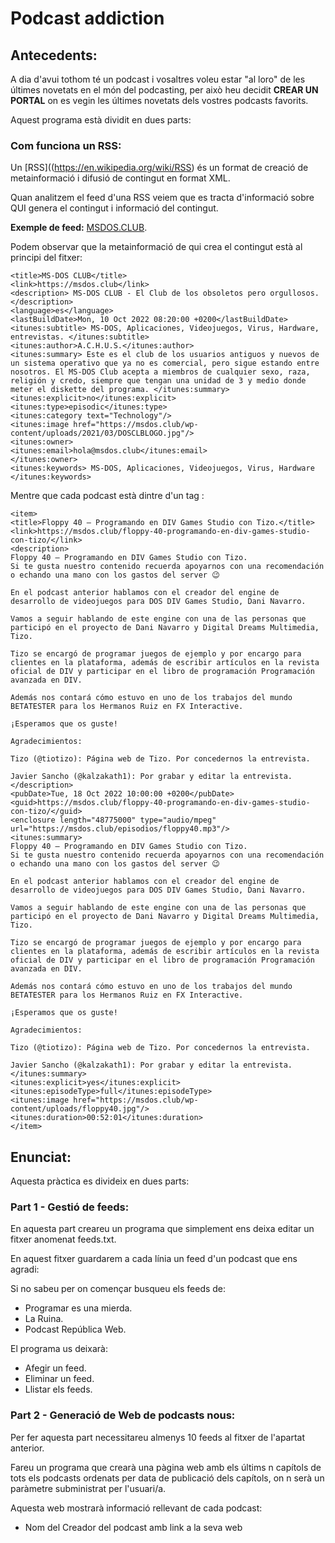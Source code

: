 # Podcast addiction

## Antecedents:

A dia d'avui tothom té un podcast i vosaltres voleu estar "al loro" de les últimes novetats en el món del podcasting, per això heu decidit **CREAR UN PORTAL** on es vegin les últimes novetats dels vostres podcasts favorits.

Aquest programa està dividit en dues parts:

### Com funciona un RSS:

Un [RSS]((https://en.wikipedia.org/wiki/RSS) és un format de creació de metainformació i difusió de contingut en format XML.

Quan analitzem el feed d'una RSS veiem que es tracta d'informació sobre QUI genera el contingut i informació del contingut.

**Exemple de feed:** [MSDOS.CLUB](https://msdos.club/podfeed/feed.xml).

Podem observar que la metainformació de qui crea el contingut està al principi del fitxer:

```
<title>MS-DOS CLUB</title>
<link>https://msdos.club</link>
<description> MS-DOS CLUB - El Club de los obsoletos pero orgullosos. </description>
<language>es</language>
<lastBuildDate>Mon, 10 Oct 2022 08:20:00 +0200</lastBuildDate>
<itunes:subtitle> MS-DOS, Aplicaciones, Videojuegos, Virus, Hardware, entrevistas. </itunes:subtitle>
<itunes:author>A.C.H.U.S.</itunes:author>
<itunes:summary> Este es el club de los usuarios antiguos y nuevos de un sistema operativo que ya no es comercial, pero sigue estando entre nosotros. El MS-DOS Club acepta a miembros de cualquier sexo, raza, religión y credo, siempre que tengan una unidad de 3 y medio donde meter el diskette del programa. </itunes:summary>
<itunes:explicit>no</itunes:explicit>
<itunes:type>episodic</itunes:type>
<itunes:category text="Technology"/>
<itunes:image href="https://msdos.club/wp-content/uploads/2021/03/DOSCLBLOGO.jpg"/>
<itunes:owner>
<itunes:email>hola@msdos.club</itunes:email>
</itunes:owner>
<itunes:keywords> MS-DOS, Aplicaciones, Videojuegos, Virus, Hardware </itunes:keywords>
```

Mentre que cada podcast està dintre d'un tag <item>:
  
```
<item>
<title>Floppy 40 – Programando en DIV Games Studio con Tizo.</title>
<link>https://msdos.club/floppy-40-programando-en-div-games-studio-con-tizo/</link>
<description>
Floppy 40 – Programando en DIV Games Studio con Tizo.
Si te gusta nuestro contenido recuerda apoyarnos con una recomendación o echando una mano con los gastos del server 😉

En el podcast anterior hablamos con el creador del engine de desarrollo de videojuegos para DOS DIV Games Studio, Dani Navarro.

Vamos a seguir hablando de este engine con una de las personas que participó en el proyecto de Dani Navarro y Digital Dreams Multimedia, Tizo.

Tizo se encargó de programar juegos de ejemplo y por encargo para clientes en la plataforma, además de escribir artículos en la revista oficial de DIV y participar en el libro de programación Programación avanzada en DIV.

Además nos contará cómo estuvo en uno de los trabajos del mundo BETATESTER para los Hermanos Ruiz en FX Interactive.

¡Esperamos que os guste!

Agradecimientos:

Tizo (@tiotizo): Página web de Tizo. Por concedernos la entrevista. 

Javier Sancho (@kalzakath1): Por grabar y editar la entrevista.
</description>
<pubDate>Tue, 18 Oct 2022 10:00:00 +0200</pubDate>
<guid>https://msdos.club/floppy-40-programando-en-div-games-studio-con-tizo/</guid>
<enclosure length="48775000" type="audio/mpeg" url="https://msdos.club/episodios/floppy40.mp3"/>
<itunes:summary>
Floppy 40 – Programando en DIV Games Studio con Tizo.
Si te gusta nuestro contenido recuerda apoyarnos con una recomendación o echando una mano con los gastos del server 😉

En el podcast anterior hablamos con el creador del engine de desarrollo de videojuegos para DOS DIV Games Studio, Dani Navarro.

Vamos a seguir hablando de este engine con una de las personas que participó en el proyecto de Dani Navarro y Digital Dreams Multimedia, Tizo.

Tizo se encargó de programar juegos de ejemplo y por encargo para clientes en la plataforma, además de escribir artículos en la revista oficial de DIV y participar en el libro de programación Programación avanzada en DIV.

Además nos contará cómo estuvo en uno de los trabajos del mundo BETATESTER para los Hermanos Ruiz en FX Interactive.

¡Esperamos que os guste!

Agradecimientos:

Tizo (@tiotizo): Página web de Tizo. Por concedernos la entrevista. 

Javier Sancho (@kalzakath1): Por grabar y editar la entrevista.
</itunes:summary>
<itunes:explicit>yes</itunes:explicit>
<itunes:episodeType>full</itunes:episodeType>
<itunes:image href="https://msdos.club/wp-content/uploads/floppy40.jpg"/>
<itunes:duration>00:52:01</itunes:duration>
</item>
```

## Enunciat:

Aquesta pràctica es divideix en dues parts:

### Part 1 - Gestió de feeds:

En aquesta part creareu un programa que simplement ens deixa editar un fitxer anomenat feeds.txt.

En aquest fitxer guardarem a cada línia un feed d'un podcast que ens agradi:

Si no sabeu per on començar busqueu els feeds de:

- Programar es una mierda.
- La Ruina.
- Podcast República Web.

El programa us deixarà:

- Afegir un feed.
- Eliminar un feed.
- Llistar els feeds.

### Part 2 - Generació de Web de podcasts nous:

Per fer aquesta part necessitareu almenys 10 feeds al fitxer de l'apartat anterior.

Fareu un programa que crearà una pàgina web amb els últims n capítols de tots els podcasts ordenats per data de publicació dels capítols, on n serà un paràmetre subministrat per l'usuari/a.

Aquesta web mostrarà informació rellevant de cada podcast:

- Nom del Creador del podcast amb link a la seva web <title> i <link>.
- Logo del podcast <itunes:image>.

- Nom de l'episodi <title> amb link a la web del capítol <guid> o <link>.
- Duració <itunes:duration>.
- Portada de l'episodi <itunes:image>.
- Descripció <description> o <itunes:summary>.
- Opció de descarregar el fitxer del podcast <enclosure url>.
